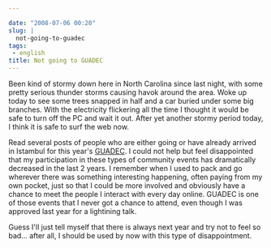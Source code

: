 ```yaml
---

date: "2008-07-06 00:20"
slug: |
  not-going-to-guadec
tags:
 - english
title: Not going to GUADEC
---
```


Been kind of stormy down here in North Carolina since last night, with
some pretty serious thunder storms causing havok around the area. Woke
up today to see some trees snapped in half and a car buried under some
big branches. With the electricity flickering all the time I thought it
would be safe to turn off the PC and wait it out. After yet another
stormy period today, I think it is safe to surf the web now.

Read several posts of people who are either going or have already
arrived in Istambul for this year's
[GUADEC](http://guadec.expectnation.com/public/content/main). I could
not help but feel disappointed that my participation in these types of
community events has dramatically decreased in the last 2 years. I
remember when I used to pack and go wherever there was something
interesting happening, often paying from my own pocket, just so that I
could be more involved and obviously have a chance to meet the people I
interact with every day online. GUADEC is one of those events that I
never got a chance to attend, even though I was approved last year for a
lightining talk.

Guess I'll just tell myself that there is always next year and try not
to feel so bad... after all, I should be used by now with this type of
disappointment.
